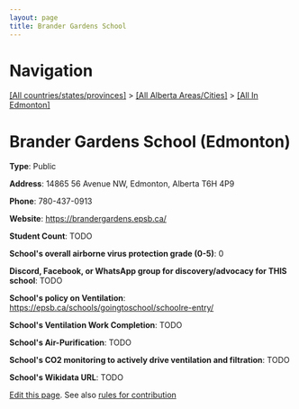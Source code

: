 ```yaml
---
layout: page
title: Brander Gardens School
---
```

# Navigation

[[All countries/states/provinces]](../../..) > [[All Alberta Areas/Cities]](../..) > [[All In Edmonton]](..)

# Brander Gardens School (Edmonton)

**Type**: Public

**Address**: 14865 56 Avenue NW, Edmonton, Alberta T6H 4P9

**Phone**: 780-437-0913

**Website**: <https://brandergardens.epsb.ca/>

**Student Count**: TODO

**School's overall airborne virus protection grade (0-5)**: 0

**Discord, Facebook, or WhatsApp group for discovery/advocacy for THIS school**: TODO

**School's policy on Ventilation**: <https://epsb.ca/schools/goingtoschool/schoolre-entry/>

**School's Ventilation Work Completion**: TODO

**School's Air-Purification**: TODO

**School's CO2 monitoring to actively drive ventilation and filtration**: TODO

**School's Wikidata URL**: TODO


[Edit this page](https://github.com/ventilate-schools/AB/edit/main/./Edmonton/Brander_Gardens_School.md). See also [rules for contribution](../../../contribution-rules/)